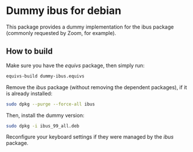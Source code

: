 # Dummy ibus for debian

This package provides a dummy implementation for the ibus package (commonly requested by Zoom, for example).

## How to build

Make sure you have the *equivs* package, then simply run:

```sh
equivs-build dummy-ibus.equivs
```

Remove the *ibus* package (without removing the dependent packages), if it is already installed:

```sh
sudo dpkg --purge --force-all ibus
```

Then, install the dummy version:

```sh
sudo dpkg -i ibus_99_all.deb
```

Reconfigure your keyboard settings if they were managed by the *ibus* package.
